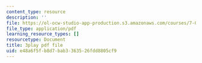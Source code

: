 ```yaml
---
content_type: resource
description: ''
file: https://ol-ocw-studio-app-production.s3.amazonaws.com/courses/7-01sc-fundamentals-of-biology-fall-2011/e48a6f5fb8d7bab3363526fdd8805cf9_dt4sSAb-7cE.pdf
file_type: application/pdf
learning_resource_types: []
resourcetype: Document
title: 3play pdf file
uid: e48a6f5f-b8d7-bab3-3635-26fdd8805cf9
---
```

